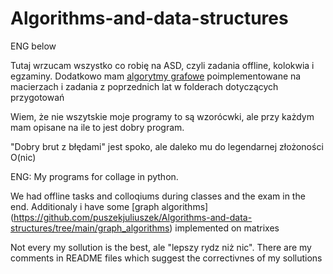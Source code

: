 # Algorithms-and-data-structures
ENG below

Tutaj wrzucam wszystko co robię na ASD, czyli zadania offline, kolokwia i egzaminy. Dodatkowo mam [algorytmy grafowe](https://github.com/puszekjuliuszek/Algorithms-and-data-structures/tree/main/graph_algorithms) poimplementowane na macierzach i zadania z poprzednich lat w folderach dotyczących przygotowań

Wiem, że nie wszytskie moje programy to są wzorócwki, ale przy każdym mam opisane na ile to jest dobry program.

"Dobry brut z błędami" jest spoko, ale daleko mu do legendarnej złożoności O(nic)

ENG:
My programs for collage in python.

We had offline tasks and colloqiums during classes and the exam in the end. Additionaly i have some [graph algorithms] (https://github.com/puszekjuliuszek/Algorithms-and-data-structures/tree/main/graph_algorithms) implemented on matrixes

Not every my sollution is the best, ale "lepszy rydz niż nic". There are my comments in README files which suggest the correctivnes of my sollutions
